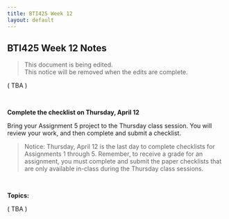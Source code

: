 ```yaml
---
title: BTI425 Week 12
layout: default
---
```


## BTI425 Week 12 Notes

> This document is being edited.  
> This notice will be removed when the edits are complete.  

( TBA )

<br>

**Complete the checklist on Thursday, April 12**

Bring your Assignment 5 project to the Thursday class session. You will review your work, and then complete and submit a checklist. 

> Notice: Thursday, April 12 is the last day to complete checklists for Assignments 1 through 5. Remember, to receive a grade for an assignment, you must complete and submit the paper checklists that are only available in-class during the Thursday class sessions. 

<br>

**Topics:**

( TBA )

<br>

